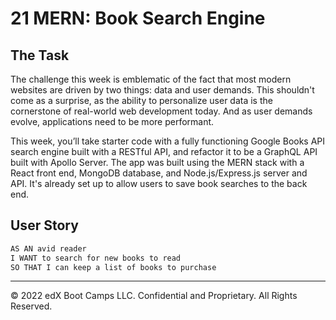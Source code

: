 # 21 MERN: Book Search Engine

## The Task

The challenge this week is emblematic of the fact that most modern websites are driven by two things: data and user demands. This shouldn't come as a surprise, as the ability to personalize user data is the cornerstone of real-world web development today. And as user demands evolve, applications need to be more performant.

This week, you’ll take starter code with a fully functioning Google Books API search engine built with a RESTful API, and refactor it to be a GraphQL API built with Apollo Server. The app was built using the MERN stack with a React front end, MongoDB database, and Node.js/Express.js server and API. It's already set up to allow users to save book searches to the back end. 


## User Story

```md
AS AN avid reader
I WANT to search for new books to read
SO THAT I can keep a list of books to purchase
```




---
© 2022 edX Boot Camps LLC. Confidential and Proprietary. All Rights Reserved.
